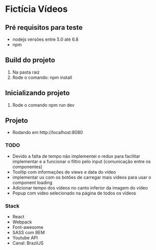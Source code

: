 # Fictícia Vídeos

## Pré requisitos para teste

- nodejs versões entre 5.0 até 6.8
- npm

## Build do projeto

1. Na pasta raiz
2. Rode o comando: npm install

## Inicializando projeto

1. Rode o comando npm run dev

## Projeto

- Rodando em http://localhost:8080

### TODO

- Devido a falta de tempo não implementei o redux para facilitar implementar e a funcionar o filtro pelo input (comunicação entre os componentes)
- Tooltip com informações de views e data do vídeo
- implementar ux com os botões de carregar mais videos para usar o component loading
- Adicionar tempo dos vídeos no canto inferior da imagem do vídeo
- Popup com video selecionado na página de todos os vídeos

### Stack
- React
- Webpack
- Font-awesome
- SASS com BEM
- Youtube API
- Canal: BrazilJS

